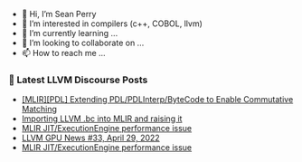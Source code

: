 - 👋 Hi, I’m Sean Perry
- 👀 I’m interested in compilers (c++, COBOL, llvm)
- 🌱 I’m currently learning ...
- 💞️ I’m looking to collaborate on ...
- 📫 How to reach me ...

<!---
s66perry/s66perry is a ✨ special ✨ repository because its `README.md` (this file) appears on your GitHub profile.
You can click the Preview link to take a look at your changes.
--->
### 📕 Latest LLVM Discourse Posts

<!-- DISCOURSE-LLVM:START -->
- [[MLIR][PDL] Extending PDL/PDLInterp/ByteCode to Enable Commutative Matching](https://discourse.llvm.org/t/mlir-pdl-extending-pdl-pdlinterp-bytecode-to-enable-commutative-matching/60798#post_20)
- [Importing LLVM .bc into MLIR and raising it](https://discourse.llvm.org/t/importing-llvm-bc-into-mlir-and-raising-it/62170#post_3)
- [MLIR JIT/ExecutionEngine performance issue](https://discourse.llvm.org/t/mlir-jit-executionengine-performance-issue/62174#post_2)
- [LLVM GPU News #33, April 29, 2022](https://discourse.llvm.org/t/llvm-gpu-news-33-april-29-2022/62175#post_1)
- [MLIR JIT/ExecutionEngine performance issue](https://discourse.llvm.org/t/mlir-jit-executionengine-performance-issue/62174#post_1)
<!-- DISCOURSE-LLVM:END -->
